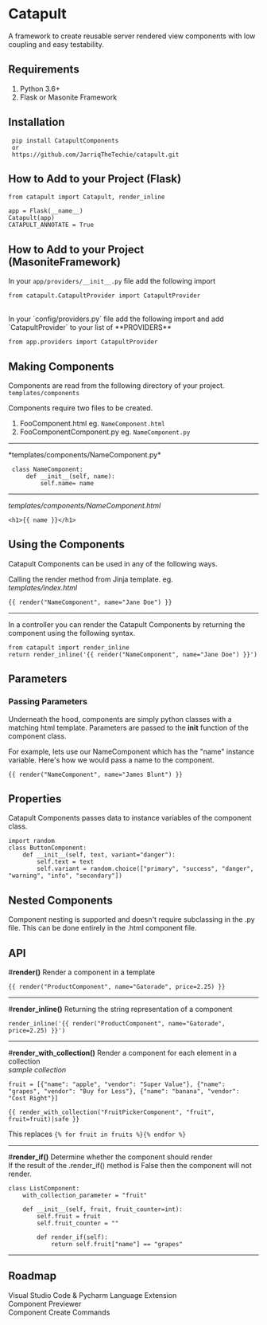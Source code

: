 
  
# Catapult  
A framework to create reusable server rendered view components with low coupling and easy testability.    
    
    
    
    
## Requirements    
 1. Python 3.6+    
2. Flask or Masonite Framework  
    
## Installation    
    
     pip install CatapultComponents
     or 
     https://github.com/JarriqTheTechie/catapult.git    

   
## How to Add to your Project  (Flask)  
    
    from catapult import Catapult, render_inline

	app = Flask(__name__)
	Catapult(app)
	CATAPULT_ANNOTATE = True

## How to Add to your Project  (MasoniteFramework)  
In your `app/providers/__init__.py` file add the following import

    from catapult.CatapultProvider import CatapultProvider
<br>
In your `config/providers.py` file add the following import and add `CatapultProvider` to your list of **PROVIDERS**

    from app.providers import CatapultProvider
   


## Making Components 
Components are read from the following directory of your project.    
`templates/components`    

Components require two files to be created.     
1. FooComponent.html eg. `NameComponent.html` 
2. FooComponentComponent.py eg. `NameComponent.py` 
<hr> 
*templates/components/NameComponent.py*    

     class NameComponent:      
	     def __init__(self, name):      
	         self.name= name    

<hr> 
   
*templates/components/NameComponent.html*    
 

    <h1>{{ name }}</h1>    

 
      
## Using the Components    
Catapult Components can be used in any of the following ways.     
    
Calling the render method from Jinja template. eg.    
*templates/index.html* 

    {{ render("NameComponent", name="Jane Doe") }} 

   
 <hr>    
    
In a controller you can render the Catapult Components by returning the component using the following syntax.    

    from catapult import render_inline
    return render_inline('{{ render("NameComponent", name="Jane Doe") }}')    

 
## Parameters 
### Passing Parameters    
Underneath the hood, components are simply python classes with a matching html template. Parameters are passed to the __init__ function of the component class.     
    
For example, lets use our NameComponent which has the "name" instance variable. Here's how we would pass a name to the component.     
    
    {{ render("NameComponent", name="James Blunt") }}

    
    
## Properties    
Catapult Components passes data to instance variables of the component class.    
    
 

    import random    
    class ButtonComponent: 
	    def __init__(self, text, variant="danger"): 
		    self.text = text 
		    self.variant = random.choice(["primary", "success", "danger", "warning", "info", "secondary"])    
    
    
## Nested Components 
Component nesting is supported and doesn't require subclassing in the .py file. This can be done entirely in the .html component file.    
    
## API    
#**render()** Render a component in a template    
    
`{{ render("ProductComponent", name="Gatorade", price=2.25) }}`  
<hr>    
    
#**render_inline()** Returning the string representation of a component    
    
 `render_inline('{{ render("ProductComponent", name="Gatorade", price=2.25) }}')`  
<hr>     
    
#**render_with_collection()** Render a component for each element in a collection    
*sample collection*  
 
 `fruit = [{"name": "apple", "vendor": "Super Value"}, {"name": "grapes", "vendor": "Buy for Less"}, {"name": "banana", "vendor": "Cost Right"}]`    
    
 

    {{ render_with_collection("FruitPickerComponent", "fruit", fruit=fruit)|safe }}  

  
This replaces `{% for fruit in fruits %}{% endfor %}`    
<hr>     
    
#**render_if()** Determine whether the component should render    
If the result of the .render_if() method is False then the component will not render.     
    
    class ListComponent:       
	    with_collection_parameter = "fruit"      
              
		def __init__(self, fruit, fruit_counter=int):        
			self.fruit = fruit      
            self.fruit_counter = ""      
              
	        def render_if(self):      
	            return self.fruit["name"] == "grapes"   
<hr> 
 
 ## Roadmap 
Visual Studio Code & Pycharm Language Extension <br>
Component Previewer <br>
Component Create Commands 
